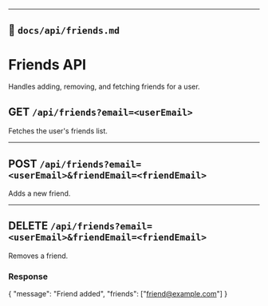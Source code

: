
---

## 📂 `docs/api/friends.md`

# Friends API

Handles adding, removing, and fetching friends for a user.

## **GET** `/api/friends?email=<userEmail>`

Fetches the user's friends list.

---

## **POST** `/api/friends?email=<userEmail>&friendEmail=<friendEmail>`

Adds a new friend.

---

## **DELETE** `/api/friends?email=<userEmail>&friendEmail=<friendEmail>`

Removes a friend.

### Response

{
  "message": "Friend added",
  "friends": ["friend@example.com"]
}
